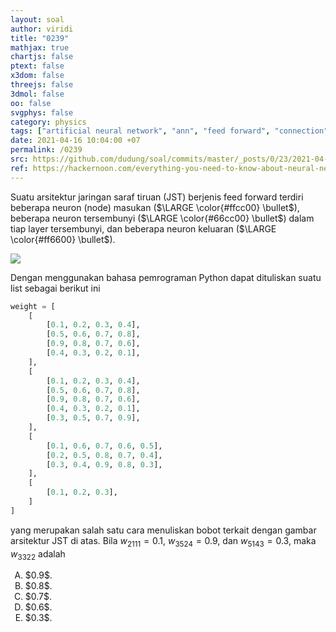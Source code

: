 ```yaml
---
layout: soal
author: viridi
title: "0239"
mathjax: true
chartjs: false
ptext: false
x3dom: false
threejs: false
3dmol: false
oo: false
svgphys: false
category: physics
tags: ["artificial neural network", "ann", "feed forward", "connection", "weight", "layer", "node", "neuron", "list", "python", "fi3201", "2020-2"]
date: 2021-04-16 10:04:00 +07
permalink: /0239
src: https://github.com/dudung/soal/commits/master/_posts/0/23/2021-04-16-ann-connection-8.md
ref: https://hackernoon.com/everything-you-need-to-know-about-neural-networks-8988c3ee4491
---
```

Suatu arsitektur jaringan saraf tiruan (JST) berjenis feed forward terdiri beberapa neuron (node) masukan ($\LARGE \color{#ffcc00} \bullet$), beberapa neuron tersembunyi ($\LARGE \color{#66cc00} \bullet$) dalam tiap layer tersembunyi, dan beberapa neuron keluaran ($\LARGE \color{#ff6600} \bullet$).

![]({{site.baseurl}}/assets/img/0/23/0231.png)

Dengan menggunakan bahasa pemrograman Python dapat dituliskan suatu list sebagai berikut ini

```python
weight = [
	[ 
		[0.1, 0.2, 0.3, 0.4],
		[0.5, 0.6, 0.7, 0.8],
		[0.9, 0.8, 0.7, 0.6],
		[0.4, 0.3, 0.2, 0.1],
	],
	[
		[0.1, 0.2, 0.3, 0.4],
		[0.5, 0.6, 0.7, 0.8],
		[0.9, 0.8, 0.7, 0.6],
		[0.4, 0.3, 0.2, 0.1],
		[0.3, 0.5, 0.7, 0.9],
	],
	[
		[0.1, 0.6, 0.7, 0.6, 0.5],
		[0.2, 0.5, 0.8, 0.7, 0.4],
		[0.3, 0.4, 0.9, 0.8, 0.3],
	],
	[
		[0.1, 0.2, 0.3],
	]
]
```

yang merupakan salah satu cara menuliskan bobot terkait dengan gambar arsitektur JST di atas. Bila $w_{2111} = 0.1$, $w_{3524} = 0.9$, dan $w_{5143} = 0.3$, maka $w_{3322}$ adalah

<ol type="A">
<li>$0.9$.
<li>$0.8$.
<li>$0.7$.
<li>$0.6$.
<li>$0.3$.
